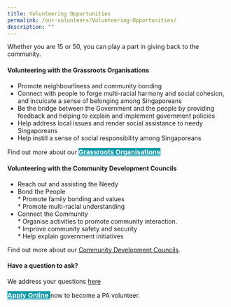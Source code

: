 ```yaml
---
title: Volunteering Opportunities
permalink: /our-volunteers/Volunteering-Opportunities/
description: ""
---
```

Whether you are 15 or 50, you can play a part in giving back to the community.

#### Volunteering with the Grassroots Organisations

* Promote neighbourliness and community bonding
* Connect with people to forge multi-racial harmony and social cohesion, and inculcate a sense of belonging among Singaporeans
* Be the bridge between the Government and the people by providing feedback and helping to explain and implement government policies
* Help address local issues and render social assistance to needy Singaporeans
* Help instill a sense of social responsibility among Singaporeans

Find out more about our <a href="/our-network/Grassroots-Organisations/Grassroots-Organisations/" style="font-size:15px; width:20%; height:30px; background-color:#0899AA; color:white" class="bp-button"><b>Grassroots Organisations</b> </a>

#### Volunteering with the Community Development Councils

* Reach out and assisting the Needy
* Bond the People<br>
                  * Promote family bonding and values<br>
                  * Promote multi-racial understanding
* Connect the Community<br>
                   * Organise activities to     promote community interaction.<br>
                   *  Improve community safety and security<br>
                   * Help explain government initiatives<br>
								
								
Find out more about our [Community Development Councils](/our-network/Community-Development-Councils/Community-Development-Councils).

#### Have a question to ask?

We address your questions [here](/files/Our%20Volunteers/finalfaq.pdf)


<a href="https://www.grassrootsconnect.pa.gov.sg/VolunteerRegistration.aspx" style="font-size:15px; width:20%; height:30px; background-color:#0899AA; color:white" class="bp-button"><b>Apply Online</b> </a>
now to become a PA volunteer.